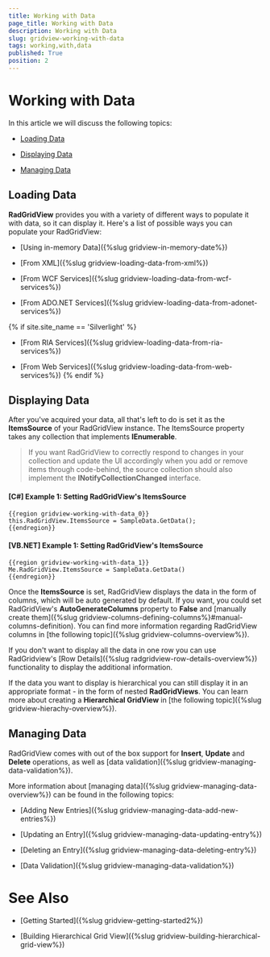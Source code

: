 ```yaml
---
title: Working with Data
page_title: Working with Data
description: Working with Data
slug: gridview-working-with-data
tags: working,with,data
published: True
position: 2
---
```


# Working with Data

In this article we will discuss the following topics:

* [Loading Data](#loading-data)

* [Displaying Data](#loading-data)

* [Managing Data](#loading-data)

## Loading Data

__RadGridView__ provides you with a variety of different ways to populate it with data, so it can display it. Here's a list of possible ways you can populate your RadGridView:

* [Using in-memory Data]({%slug gridview-in-memory-date%})

* [From XML]({%slug gridview-loading-data-from-xml%})
 
* [From WCF Services]({%slug gridview-loading-data-from-wcf-services%})

* [From ADO.NET Services]({%slug gridview-loading-data-from-adonet-services%})

{% if site.site_name == 'Silverlight' %}

* [From RIA Services]({%slug gridview-loading-data-from-ria-services%})

* [From Web Services]({%slug gridview-loading-data-from-web-services%})
{% endif %}

## Displaying Data

After you've acquired your data, all that's left to do is set it as the __ItemsSource__ of your RadGridView instance. The ItemsSource property takes any collection that implements **IEnumerable**.

>If you want RadGridView to correctly respond to changes in your collection and update the UI accordingly when you add or remove items through code-behind, the source collection should also implement the **INotifyCollectionChanged** interface. 

#### __[C#] Example 1: Setting RadGridView's ItemsSource__

	{{region gridview-working-with-data_0}}
	this.RadGridView.ItemsSource = SampleData.GetData();
	{{endregion}}

#### __[VB.NET] Example 1: Setting RadGridView's ItemsSource__

	{{region gridview-working-with-data_1}}
	Me.RadGridView.ItemsSource = SampleData.GetData()
	{{endregion}}

Once the __ItemsSource__ is set, RadGridView displays the data in the form of columns, which  will be auto generated by default. If you want, you could set RadGridView's **AutoGenerateColumns** property to **False** and [manually create them]({%slug gridview-columns-defining-columns%}#manual-columns-definition). You can find more information regarding RadGridView columns in [the following topic]({%slug gridview-columns-overview%}).

If you don't want to display all the data in one row you can use RadGridview's [Row Details]({%slug radgridview-row-details-overview%}) functionality to display the additional information.

If the data you want to display is hierarchical you can still display it in an appropriate format - in the form of nested __RadGridViews__. You can learn more about creating a **Hierarchical GridView** in [the following topic]({%slug gridview-hierachy-overview%}). 

## Managing Data

RadGridView comes with out of the box support for __Insert__, __Update__ and __Delete__ operations, as well as [data validation]({%slug gridview-managing-data-validation%}).

More information about [managing data]({%slug gridview-managing-data-overview%}) can be found in the following topics:

* [Adding New Entries]({%slug gridview-managing-data-add-new-entries%})

* [Updating an Entry]({%slug gridview-managing-data-updating-entry%})

* [Deleting an Entry]({%slug gridview-managing-data-deleting-entry%})

* [Data Validation]({%slug gridview-managing-data-validation%})

# See Also

 * [Getting Started]({%slug gridview-getting-started2%})

 * [Building Hierarchical Grid View]({%slug gridview-building-hierarchical-grid-view%})
